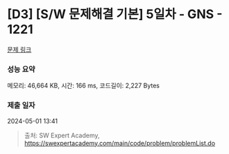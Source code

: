 # [D3] [S/W 문제해결 기본] 5일차 - GNS - 1221 

[문제 링크](https://swexpertacademy.com/main/code/problem/problemDetail.do?contestProbId=AV14jJh6ACYCFAYD) 

### 성능 요약

메모리: 46,664 KB, 시간: 166 ms, 코드길이: 2,227 Bytes

### 제출 일자

2024-05-01 13:41



> 출처: SW Expert Academy, https://swexpertacademy.com/main/code/problem/problemList.do